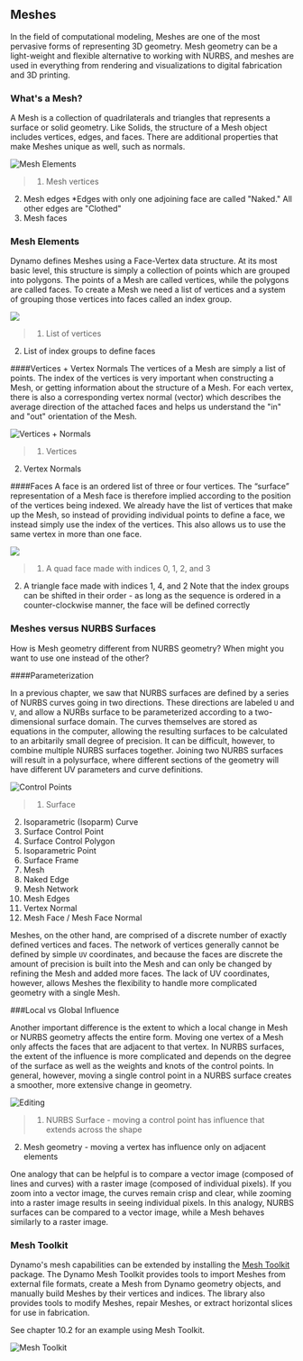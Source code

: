 ## Meshes
In the field of computational modeling, Meshes are one of the most pervasive forms of representing 3D geometry. Mesh geometry can be a light-weight and flexible alternative to working with NURBS, and meshes are used in everything from rendering and visualizations to digital fabrication and 3D printing. 

### What's a Mesh?
A Mesh is a collection of quadrilaterals and triangles that represents a surface or solid geometry. Like Solids, the structure of a Mesh object includes vertices, edges, and faces. There are additional properties that make Meshes unique as well, such as normals.

![Mesh Elements](images/5-7/MeshElements2.png)

> 1. Mesh vertices
2. Mesh edges *Edges with only one adjoining face are called "Naked." All other edges are "Clothed"
3. Mesh faces

### Mesh Elements
Dynamo defines Meshes using a Face-Vertex data structure. At its most basic level, this structure is simply a collection of points which are grouped into polygons. The points of a Mesh are called vertices, while the polygons are called faces. To create a Mesh we need a list of vertices and a system of grouping those vertices into faces called an index group.

![](images/5-7/meshFacesVertices.png)

> 1. List of vertices
2. List of index groups to define faces

####Vertices + Vertex Normals
The vertices of a Mesh are simply a list of points. The index of the vertices is very important when constructing a Mesh, or getting information about the structure of a Mesh. For each vertex, there is also a corresponding vertex normal (vector) which describes the average direction of the attached faces and helps us understand the "in" and "out" orientation of the Mesh. 

![Vertices + Normals](images/5-7/vertexNormals.png)

>1. Vertices
2. Vertex Normals


####Faces
A face is an ordered list of three or four vertices. The “surface” representation of a Mesh face is therefore implied according to the position of the vertices being indexed. We already have the list of vertices that make up the Mesh, so instead of providing individual points to define a face, we instead simply use the index of the vertices. This also allows us to use the same vertex in more than one face.

![](images/5-7/meshFaces.png)

> 1. A quad face made with indices 0, 1, 2, and 3
2. A triangle face made with indices 1, 4, and 2
Note that the index groups can be shifted in their order - as long as the sequence is ordered in a counter-clockwise manner, the face will be defined correctly

### Meshes versus NURBS Surfaces
How is Mesh geometry different from NURBS geometry? When might you want to use one instead of the other?

####Parameterization

In a previous chapter, we saw that NURBS surfaces are defined by a series of NURBS curves going in two directions. These directions are labeled ``U`` and ``V``, and allow a NURBs surface to be parameterized according to a two-dimensional surface domain. The curves themselves are stored as equations in the computer, allowing the resulting surfaces to be calculated to an arbitarily small degree of precision. It can be difficult, however, to combine multiple NURBS surfaces together. Joining two NURBS surfaces will result in a polysurface, where different sections of the geometry will have different UV parameters and curve definitions.

![Control Points](images/5-7/NURBSvsMESH-01.jpg)
> 1. Surface
2. Isoparametric (Isoparm) Curve
3. Surface Control Point
4. Surface Control Polygon
5. Isoparametric Point
6. Surface Frame
7. Mesh
8. Naked Edge
9. Mesh Network
10. Mesh Edges
11. Vertex Normal
12. Mesh Face / Mesh Face Normal

Meshes, on the other hand, are comprised of a discrete number of exactly defined vertices and faces. The network of vertices generally cannot be defined by simple ``UV`` coordinates, and because the faces are discrete the amount of precision is built into the Mesh and can only be changed by refining the Mesh and added more faces. The lack of UV coordinates, however, allows Meshes the flexibility to handle more complicated geometry with a single Mesh.


###Local vs Global Influence

Another important difference is the extent to which a local change in Mesh or NURBS geometry affects the entire form. Moving one vertex of a Mesh only affects the faces that are adjacent to that vertex. In NURBS surfaces, the extent of the influence is more complicated and depends on the degree of the surface as well as the weights and knots of the control points. In general, however, moving a single control point in a NURBS surface creates a smoother, more extensive change in geometry.

![Editing](images/5-7/NURBSvsMESH-02.jpg)

> 1. NURBS Surface - moving a control point has influence that extends across the shape
2. Mesh geometry - moving a vertex has influence only on adjacent elements

One analogy that can be helpful is to compare a vector image (composed of lines and curves) with a raster image (composed of individual pixels). If you zoom into a vector image, the curves remain crisp and clear, while zooming into a raster image results in seeing individual pixels. In this analogy, NURBS surfaces can be compared to a vector image, while a Mesh behaves similarly to a raster image.

### Mesh Toolkit
Dynamo's mesh capabilities can be extended by installing the [Mesh Toolkit](https://github.com/DynamoDS/Dynamo/wiki/Dynamo-Mesh-Toolkit) package. The Dynamo Mesh Toolkit provides tools to import Meshes from external file formats, create a Mesh from Dynamo geometry objects, and manually build Meshes by their vertices and indices. The library also provides tools to modify Meshes, repair Meshes, or extract horizontal slices for use in fabrication.

See chapter 10.2 for an example using Mesh Toolkit.

![Mesh Toolkit](images/5-7/MeshToolKit.png)
